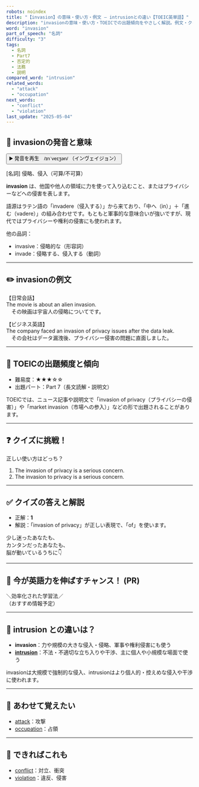 ```yaml
---
robots: noindex
title: "【invasion】の意味・使い方・例文 ― intrusionとの違い【TOEIC英単語】"
description: "invasionの意味・使い方・TOEICでの出題傾向をやさしく解説。例文・クイズ付きでintrusionとの違いもわかりやすく学べます。"
word: "invasion"
part_of_speech: "名詞"
difficulty: "3"
tags:
  - 名詞
  - Part7
  - 否定的
  - 法務
  - 説明
compared_word: "intrusion"
related_words:
  - "attack"
  - "occupation"
next_words:
  - "conflict"
  - "violation"
last_update: "2025-05-04"
---
```


## 🔰 invasionの発音と意味

<button class="play-audio" onclick="playTTS('invasion')">
  <span class="play-audio-main">
    ▶️ 発音を再生　/ɪnˈveɪʒən/
  </span>
  <span class="play-audio-sub">
    （インヴェイジョン）
  </span>
</button>

[名詞] 侵略、侵入（可算/不可算）

**invasion** は、他国や他人の領域に力を使って入り込むこと、またはプライバシーなどへの侵害を表します。

語源はラテン語の「invadere（侵入する）」から来ており、「中へ（in）」＋「進む（vadere）」の組み合わせです。もともと軍事的な意味合いが強いですが、現代ではプライバシーや権利の侵害にも使われます。

他の品詞：  
- invasive：侵略的な（形容詞）
- invade：侵略する、侵入する（動詞）

---

## ✏️ invasionの例文

【日常会話】  
The movie is about an alien invasion.  
　その映画は宇宙人の侵略についてです。

【ビジネス英語】  
The company faced an invasion of privacy issues after the data leak.  
　その会社はデータ漏洩後、プライバシー侵害の問題に直面しました。

---

## 🎯 TOEICの出題頻度と傾向

- 難易度：★★★☆☆
- 出題パート：Part 7（長文読解・説明文）

TOEICでは、ニュース記事や説明文で「invasion of privacy（プライバシーの侵害）」や「market invasion（市場への参入）」などの形で出題されることがあります。

---

## ❓ クイズに挑戦！

正しい使い方はどっち？

1. The invasion of privacy is a serious concern.  
2. The invasion to privacy is a serious concern.

---

## ✅ クイズの答えと解説

- 正解：**1**
- 解説：「invasion of privacy」が正しい表現で、「of」を使います。

少し迷ったあなたも、  
カンタンだったあなたも、  
脳が動いているうちに👇️

---

## 🚀 今が英語力を伸ばすチャンス！ (PR)

<div class="info-center">
＼効率化された学習法／<br>  
（おすすめ情報予定）
</div>

---

## 🤔  intrusion との違いは？

- **invasion**：力や規模の大きな侵入・侵略、軍事や権利侵害にも使う
- **[intrusion](/intrusion)**：不法・不適切な立ち入りや干渉、主に個人や小規模な場面で使う

invasionは大規模で強制的な侵入、intrusionはより個人的・控えめな侵入や干渉に使われます。

---

## 🧩 あわせて覚えたい

- [attack](/attack)：攻撃
- [occupation](/occupation)：占領

---

## 📖 できればこれも

- [conflict](/conflict)：対立、衝突
- [violation](/violation)：違反、侵害

<!-- cvid: aid42_bid40 -->
